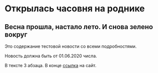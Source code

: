 # Открылась часовня на роднике

## Весна прошла, настало лето. И снова зелено вокруг

Это содержание тестовой новости со всеми подробностями.

Новость должна быть от 01.06.2020 числа.

В тексте 3 абзаца. В конце [ссылка](https://github.com) на сайт.
